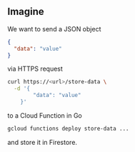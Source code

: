 ## Imagine

We want to send a JSON object 

```json
{
  "data": "value"
}
```

via HTTPS request 

```bash
curl https://<url>/store-data \
  -d '{
        "data": "value"
    }'

```
to a Cloud Function in Go
 
 ```bash
gcloud functions deploy store-data ...
```
 and store it in Firestore.